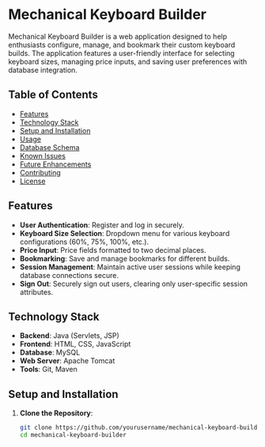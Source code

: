 # Mechanical Keyboard Builder

Mechanical Keyboard Builder is a web application designed to help enthusiasts configure, manage, and bookmark their custom keyboard builds. The application features a user-friendly interface for selecting keyboard sizes, managing price inputs, and saving user preferences with database integration.

## Table of Contents
- [Features](#features)
- [Technology Stack](#technology-stack)
- [Setup and Installation](#setup-and-installation)
- [Usage](#usage)
- [Database Schema](#database-schema)
- [Known Issues](#known-issues)
- [Future Enhancements](#future-enhancements)
- [Contributing](#contributing)
- [License](#license)

## Features
- **User Authentication**: Register and log in securely.
- **Keyboard Size Selection**: Dropdown menu for various keyboard configurations (60%, 75%, 100%, etc.).
- **Price Input**: Price fields formatted to two decimal places.
- **Bookmarking**: Save and manage bookmarks for different builds.
- **Session Management**: Maintain active user sessions while keeping database connections secure.
- **Sign Out**: Securely sign out users, clearing only user-specific session attributes.

## Technology Stack
- **Backend**: Java (Servlets, JSP)
- **Frontend**: HTML, CSS, JavaScript
- **Database**: MySQL
- **Web Server**: Apache Tomcat
- **Tools**: Git, Maven

## Setup and Installation
1. **Clone the Repository**:
   ```bash
   git clone https://github.com/yourusername/mechanical-keyboard-builder.git
   cd mechanical-keyboard-builder
